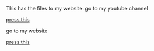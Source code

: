 This has the files to my website.
go to my youtube channel

<a href="https://www.youtube.com/channel/UChwyLZl8hIbeiRhvFFdZyzQ">press this</a>

go to my website

<a href="https://gamingdoom.com">press this</a>
